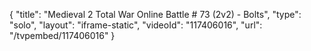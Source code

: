 {
    "title": "Medieval 2 Total War Online Battle # 73 (2v2) - Bolts",
    "type": "solo",
    "layout": "iframe-static",
    "videoId": "117406016",
    "url": "\/tvpembed\/117406016"
}